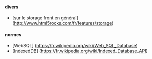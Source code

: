 #### divers
- [sur le storage front en général] (http://www.html5rocks.com/fr/features/storage)

#### normes
- [WebSQL] (https://fr.wikipedia.org/wiki/Web_SQL_Database)
- [IndexedDB] (https://fr.wikipedia.org/wiki/Indexed_Database_API)

